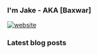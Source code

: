 ### I'm Jake - AKA [Baxwar] 
[![website](https://img.shields.io/website?label=baxbot.net&style=for-the-badge&url=https%3A%2F%2Fbaxbot.net)](https://baxbot.net)


### Latest blog posts
<!-- BLOG-POST-LIST:START -->
<!-- BLOG-POST-LIST:END -->
